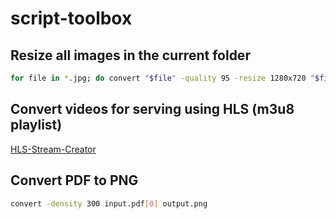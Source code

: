 # script-toolbox

## Resize all images in the current folder
```bash
for file in *.jpg; do convert "$file" -quality 95 -resize 1280x720 "$file"; done
```

## Convert videos for serving using HLS (m3u8 playlist)
[HLS-Stream-Creator](https://github.com/bentasker/HLS-Stream-Creator/)

## Convert PDF to PNG
```bash
convert -density 300 input.pdf[0] output.png
```
